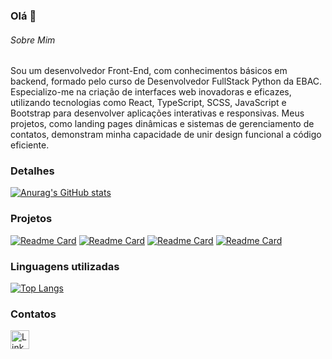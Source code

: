 ### Olá 👋

###### Sobre Mim
Sou um desenvolvedor Front-End, com conhecimentos básicos em backend, formado pelo curso de Desenvolvedor FullStack Python da EBAC. Especializo-me na criação de interfaces web inovadoras e eficazes, utilizando tecnologias como React, TypeScript, SCSS, JavaScript e Bootstrap para desenvolver aplicações interativas e responsivas. Meus projetos, como landing pages dinâmicas e sistemas de gerenciamento de contatos, demonstram minha capacidade de unir design funcional a código eficiente.

### Detalhes

[![Anurag's GitHub stats](https://github-readme-stats.vercel.app/api?username=vincemendneck&show_icons=true&theme=dark)](https://github.com/anuraghazra/github-readme-stats)

### Projetos

[![Readme Card](https://github-readme-stats.vercel.app/api/pin/?username=vincemendneck&repo=connectsphere&theme=dark)](https://github.com/VinceMendneck/ConnectSphere)
[![Readme Card](https://github-readme-stats.vercel.app/api/pin/?username=vincemendneck&repo=efood&theme=dark)](https://github.com/VinceMendneck/efood)
[![Readme Card](https://github-readme-stats.vercel.app/api/pin/?username=vincemendneck&repo=agenda-com-react&theme=dark)](https://github.com/VinceMendneck/Agenda-com-react)
[![Readme Card](https://github-readme-stats.vercel.app/api/pin/?username=vincemendneck&repo=site_sincity&theme=dark)](https://github.com/VinceMendneck/site_sincity)

### Linguagens utilizadas

[![Top Langs](https://github-readme-stats.vercel.app/api/top-langs/?username=vincemendneck&layout=compact)](https://github.com/anuraghazra/github-readme-stats)

### Contatos

[<img src='https://img.shields.io/badge/LinkedIn-0077B5?style=for-the-badge&logo=linkedin&logoColor=white' alt='Linkedin' height='30'>](https://www.linkedin.com/in/vinicius-mendonca1/)
